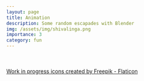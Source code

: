 ```yaml
---
layout: page
title: Animation
description: Some random escapades with Blender
img: /assets/img/shivalinga.png
importance: 3
category: fun
---
```


<div class="row justify-content-md-center" style="margin-top: 50px;">
   <img class="img-fluid mx-auto" style="max-width:20%;" src="{{ '/assets/img/wip.png' | relative_url }}" alt="" title="WIP"/>
</div>
<div class="caption">
   <a href="https://www.flaticon.com/free-icons/work-in-progress" title="work in progress icons">Work in progress icons created by Freepik - Flaticon</a>
</div>